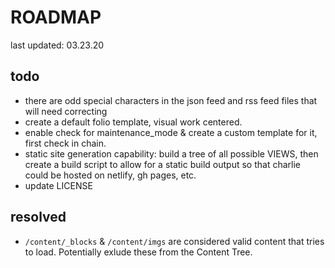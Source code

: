 
# ROADMAP
last updated: 03.23.20

## todo

- there are odd special characters in the json feed and rss feed files that will need correcting
- create a default folio template, visual work centered.
- enable check for maintenance_mode & create a custom template for it, first check in chain.
- static site generation capability: build a tree of all possible VIEWS, then create a build script to allow for a static build output so that charlie could be hosted on netlify, gh pages, etc.
- update LICENSE

## resolved
- `/content/_blocks` & `/content/imgs` are considered valid content that tries to load. Potentially exlude these from the Content Tree.
